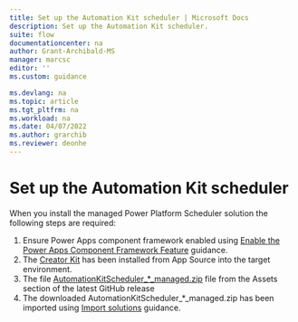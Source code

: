 ```yaml
---
title: Set up the Automation Kit scheduler | Microsoft Docs
description: Set up the Automation Kit scheduler.
suite: flow
documentationcenter: na
author: Grant-Archibald-MS
manager: marcsc
editor: ''
ms.custom: guidance

ms.devlang: na
ms.topic: article
ms.tgt_pltfrm: na
ms.workload: na
ms.date: 04/07/2022
ms.author: grarchib
ms.reviewer: deonhe
---
```


# Set up the Automation Kit scheduler

When you install the managed Power Platform Scheduler solution the following steps are required:

1. Ensure Power Apps component framework enabled using [Enable the Power Apps Component Framework Feature](/power-apps/developer/component-framework/component-framework-for-canvas-apps#enable-the-power-apps-component-framework-feature") guidance.
1. The [Creator Kit](https://appsource.microsoft.com/product/dynamics-365/microsoftpowercatarch.creatorkit1) has been installed from App Source into the target environment.
1. The file [AutomationKitScheduler_*_managed.zip](https://github.com/microsoft/powercat-automation-kit/releases) file from the Assets section of the latest GitHub release
1. The downloaded AutomationKitScheduler_*_managed.zip has been imported using [Import solutions](/power-apps/maker/data-platform/import-update-export-solutions) guidance.
